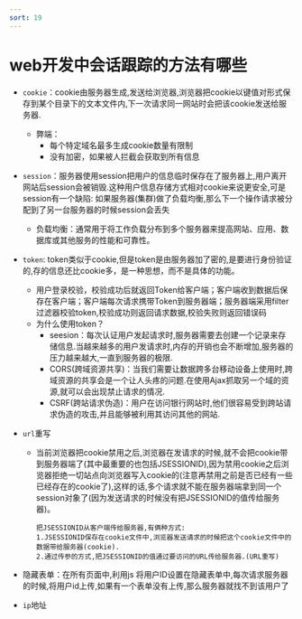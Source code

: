 ```yaml
---
sort: 19
---
```




# web开发中会话跟踪的方法有哪些

- `cookie`：cookie由服务器生成,发送给浏览器,浏览器把cookie以键值对形式保存到某个目录下的文本文件内,下一次请求同一网站时会把该cookie发送给服务器.

  - 弊端：
    - 每个特定域名最多生成cookie数量有限制
    - 没有加密，如果被人拦截会获取到所有信息

- `session`：服务器使用session把用户的信息临时保存在了服务器上,用户离开网站后session会被销毁.这种用户信息存储方式相对cookie来说更安全,可是session有一个缺陷: 如果服务器(集群)做了负载均衡,那么下一个操作请求被分配到了另一台服务器的时候session会丢失

  - 负载均衡：通常用于将工作负载分布到多个服务器来提高网站、应用、数据库或其他服务的性能和可靠性。

- `token`: token类似于cookie,但是token是由服务器加了密的,是要进行身份验证的,存的信息还比cookie多，是一种思想，而不是具体的功能。

  - 用户登录校验，校验成功后就返回Token给客户端；客户端收到数据后保存在客户端；客户端每次请求携带Token到服务器端；服务器端采用filter过滤器校验token,校验成功则返回请求数据,校验失败则返回错误码
  - 为什么使用token？
    - seesion：每次认证用户发起请求时,服务器需要去创建一个记录来存储信息.当越来越多的用户发请求时,内存的开销也会不断增加,服务器的压力越来越大,一直到服务器的极限.
    - CORS(跨域资源共享)：当我们需要让数据跨多台移动设备上使用时,跨域资源的共享会是一个让人头疼的问题.在使用Ajax抓取另一个域的资源,就可以会出现禁止请求的情况.
    - CSRF(跨站请求伪造)：用户在访问银行网站时,他们很容易受到跨站请求伪造的攻击,并且能够被利用其访问其他的网站.

- `url`重写

  - 当前浏览器把cookie禁用之后,浏览器在发请求的时候,就不会把cookie带到服务器端了(其中最重要的也包括JSESSIONID),因为禁用cookie之后浏览器拒绝一切站点向浏览器写入cookie的(注意再禁用之前是否已经有一些已经存在的cookie了),这样的话,多个请求就不能在服务器端拿到同一个session对象了(因为发送请求的时候没有把JSESSIONID的值传给服务器)。

        把JSESSIONID从客户端传给服务器,有俩种方式:
        1.JSESSIONID保存在cookie文件中,浏览器发送请求的时候把这个cookie文件中的数据带给服务器(cookie).
        2.通过传参的方式,把JSESSIONID的值通过要访问的URL传给服务器.(URL重写)

- 隐藏表单：在所有页面中,利用js 将用户ID设置在隐藏表单中,每次请求服务器的时候,将用户id上传,如果有一个表单没有上传,那么服务器就找不到该用户了

- `ip`地址